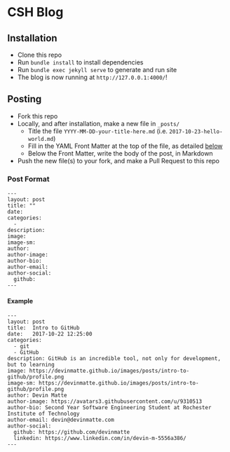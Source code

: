 # CSH Blog

## Installation
* Clone this repo
* Run `bundle install` to install dependencies
* Run `bundle exec jekyll serve` to generate and run site
* The blog is now running at `http://127.0.0.1:4000/`!

## Posting
* Fork this repo
* Locally, and after installation, make a new file in `_posts/`
  * Title the file `YYYY-MM-DD-your-title-here.md` (i.e. `2017-10-23-hello-world.md`)
  * Fill in the YAML Front Matter at the top of the file, as detailed [below](#post-format)
  * Below the Front Matter, write the body of the post, in Markdown
* Push the new file(s) to your fork, and make a Pull Request to this repo

### Post Format
    ---
    layout: post
    title: ""
    date: 
    categories:
      - 
    description: 
    image: 
    image-sm:
    author: 
    author-image: 
    author-bio: 
    author-email: 
    author-social:
      github: 
    ---
    
#### Example
    ---
    layout: post
    title:  Intro to GitHub
    date:   2017-10-22 12:25:00
    categories: 
      - git
      - GitHub
    description: GitHub is an incredible tool, not only for development, but to learning
    image: https://devinmatte.github.io/images/posts/intro-to-github/profile.png
    image-sm: https://devinmatte.github.io/images/posts/intro-to-github/profile.png
    author: Devin Matte
    author-image: https://avatars3.githubusercontent.com/u/9310513
    author-bio: Second Year Software Engineering Student at Rochester Institute of Technology
    author-email: devin@devinmatte.com
    author-social:
      github: https://github.com/devinmatte
      linkedin: https://www.linkedin.com/in/devin-m-5556a386/
    ---